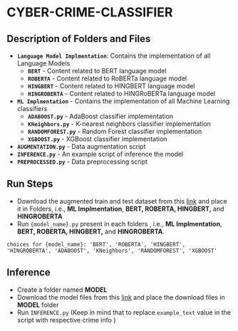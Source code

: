 # CYBER-CRIME-CLASSIFIER


## Description of Folders and Files
- **`Language Model Implmentation`**: Contains the implementation of all Language Models
  - **`BERT`** - Content related to BERT language model
  - **`ROBERTA`** - Content related to RoBERTa language model
  - **`HINGBERT`** - Content related to HINGBERT language model
  - **`HINGROBERTA`** - Content related to HINGRoBERTa language model
- **`ML Implmentation`** - Contains the implementation of all Machine Learning classifiers
  - **`ADABOOST.py`** - AdaBoost classifier implementation
  - **`KNeighbors.py`** - K-nearest neighbors classifier implementation
  - **`RANDOMFOREST.py`** - Random Forest classifier implementation
  - **`XGBOOST.py`** - XGBoost classifier implementation
- **`AUGMENTATION.py`** - Data augmentation script
- **`INFERENCE.py`** - An example script of inference the model
- **`PREPROCESSED.py`** - Data preprocessing script


## Run Steps
- Download the augmented train and test dataset from this [link](https://drive.google.com/drive/folders/1CPupu7i7fgw_xC_a406qO_hxfpOUBt7j?usp=sharing) and place it in Folders, i.e., **ML Implmentation**, **BERT, ROBERTA, HINGBERT,** and **HINGROBERTA**
- Run `{model_name}.py` present in each folders , i.e., **ML Implmentation**, **BERT, ROBERTA, HINGBERT,** and **HINGROBERTA**.

``` choices for {model_name}: 'BERT', 'ROBERTA', 'HINGBERT', 'HINGROBERTA', 'ADABOOST', 'KNeighbors', 'RANDOMFOREST', 'XGBOOST' ```

## Inference
- Create a folder named **MODEL**
- Download the model files from this [link](https://drive.google.com/drive/folders/1rlEs0p5KFJmMNWlQjMSk2oJ8OQrqkKa2?usp=sharing) and place the download files in **MODEL** folder
- Run `INFERENCE.py` (Keep in mind that to replace `example_text` value in the script with respective crime info )


